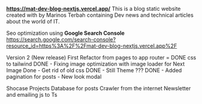 **https://mat-dev-blog-nextjs.vercel.app/**
This is a blog static website created with by Marinos Terbah containing Dev news and technical articles about the world of IT.

Seo optimization using **Google Search Console**
https://search.google.com/search-console?resource_id=https%3A%2F%2Fmat-dev-blog-nextjs.vercel.app%2F

Version 2 (New release)
First Refactor from pages to app router = DONE
css to tailwind DONE
    - Fixing image optimization with image loader for Next Image Done
    - Get rid of old css DONE
    - Still Theme ??? DONE
    - Added pagination for posts
    - New look modal

Shocase Projects 
Database for posts
Crawler from the internet
Newsletter and emailing 
js to Ts
